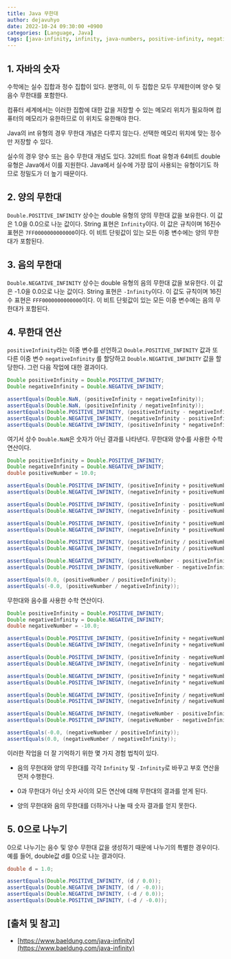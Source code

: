 ```yaml
---
title: Java 무한대
author: dejavuhyo
date: 2022-10-24 09:30:00 +0900
categories: [Language, Java]
tags: [java-infinity, infinity, java-numbers, positive-infinity, negative-infinity, infinity-operations, 자바-무한대, 무한대, 자바-숫자, 양수-무한대, 음수-무한대, 무한대-연산]
---
```


## 1. 자바의 숫자
수학에는 실수 집합과 정수 집합이 있다. 분명히, 이 두 집합은 모두 무제한이며 양수 및 음수 무한대를 포함한다.

컴퓨터 세계에서는 이러한 집합에 대한 값을 저장할 수 있는 메모리 위치가 필요하며 컴퓨터의 메모리가 유한하므로 이 위치도 유한해야 한다.

Java의 int 유형의 경우 무한대 개념은 다루지 않는다. 선택한 메모리 위치에 맞는 정수만 저장할 수 있다.

실수의 경우 양수 또는 음수 무한대 개념도 있다. 32비트 float 유형과 64비트 double 유형은 Java에서 이를 지원한다. Java에서 실수에 가장 많이 사용되는 유형이기도 하므로 정밀도가 더 높기 때문이다.

## 2. 양의 무한대
`Double.POSITIVE_INFINITY` 상수는 double 유형의 양의 무한대 값을 보유한다. 이 값은 1.0을 0.0으로 나눈 값이다. String 표현은 `Infinity`이다. 이 값은 규칙이며 16진수 표현은 `7FF0000000000000`이다. 이 비트 단윗값이 있는 모든 이중 변수에는 양의 무한대가 포함된다.

## 3. 음의 무한대
`Double.NEGATIVE_INFINITY` 상수는 double 유형의 음의 무한대 값을 보유한다. 이 값은 -1.0을 0.0으로 나눈 값이다. String 표현은 `-Infinity`이다. 이 값도 규칙이며 16진수 표현은 `FFF0000000000000`이다. 이 비트 단윗값이 있는 모든 이중 변수에는 음의 무한대가 포함된다.

## 4. 무한대 연산
`positiveInfinity`라는 이중 변수를 선언하고 `Double.POSITIVE_INFINITY` 값과 또 다른 이중 변수 `negativeInfinity` 를 할당하고 `Double.NEGATIVE_INFINITY` 값을 할당한다. 그런 다음 작업에 대한 결과이다.

```java
Double positiveInfinity = Double.POSITIVE_INFINITY;
Double negativeInfinity = Double.NEGATIVE_INFINITY;

assertEquals(Double.NaN, (positiveInfinity + negativeInfinity));
assertEquals(Double.NaN, (positiveInfinity / negativeInfinity));
assertEquals(Double.POSITIVE_INFINITY, (positiveInfinity - negativeInfinity));
assertEquals(Double.NEGATIVE_INFINITY, (negativeInfinity - positiveInfinity));
assertEquals(Double.NEGATIVE_INFINITY, (positiveInfinity * negativeInfinity));
```

여기서 상수 `Double.NaN`은 숫자가 아닌 결과를 나타낸다. 무한대와 양수를 사용한 수학 연산이다.

```java
Double positiveInfinity = Double.POSITIVE_INFINITY;
Double negativeInfinity = Double.NEGATIVE_INFINITY;
double positiveNumber = 10.0; 

assertEquals(Double.POSITIVE_INFINITY, (positiveInfinity + positiveNumber));
assertEquals(Double.NEGATIVE_INFINITY, (negativeInfinity + positiveNumber));

assertEquals(Double.POSITIVE_INFINITY, (positiveInfinity - positiveNumber));
assertEquals(Double.NEGATIVE_INFINITY, (negativeInfinity - positiveNumber));

assertEquals(Double.POSITIVE_INFINITY, (positiveInfinity * positiveNumber));
assertEquals(Double.NEGATIVE_INFINITY, (negativeInfinity * positiveNumber));

assertEquals(Double.POSITIVE_INFINITY, (positiveInfinity / positiveNumber));
assertEquals(Double.NEGATIVE_INFINITY, (negativeInfinity / positiveNumber));

assertEquals(Double.NEGATIVE_INFINITY, (positiveNumber - positiveInfinity));
assertEquals(Double.POSITIVE_INFINITY, (positiveNumber - negativeInfinity));

assertEquals(0.0, (positiveNumber / positiveInfinity));
assertEquals(-0.0, (positiveNumber / negativeInfinity));
```

무한대와 음수를 사용한 수학 연산이다.

```java
Double positiveInfinity = Double.POSITIVE_INFINITY;
Double negativeInfinity = Double.NEGATIVE_INFINITY;
double negativeNumber = -10.0; 

assertEquals(Double.POSITIVE_INFINITY, (positiveInfinity + negativeNumber));
assertEquals(Double.NEGATIVE_INFINITY, (negativeInfinity + negativeNumber));

assertEquals(Double.POSITIVE_INFINITY, (positiveInfinity - negativeNumber));
assertEquals(Double.NEGATIVE_INFINITY, (negativeInfinity - negativeNumber));

assertEquals(Double.NEGATIVE_INFINITY, (positiveInfinity * negativeNumber));
assertEquals(Double.POSITIVE_INFINITY, (negativeInfinity * negativeNumber));

assertEquals(Double.NEGATIVE_INFINITY, (positiveInfinity / negativeNumber));
assertEquals(Double.POSITIVE_INFINITY, (negativeInfinity / negativeNumber));

assertEquals(Double.NEGATIVE_INFINITY, (negativeNumber - positiveInfinity));
assertEquals(Double.POSITIVE_INFINITY, (negativeNumber - negativeInfinity));

assertEquals(-0.0, (negativeNumber / positiveInfinity));
assertEquals(0.0, (negativeNumber / negativeInfinity));
```

이러한 작업을 더 잘 기억하기 위한 몇 가지 경험 법칙이 있다.

* 음의 무한대와 양의 무한대를 각각 `Infinity` 및 `-Infinity`로 바꾸고 부호 연산을 먼저 수행한다.

* 0과 무한대가 아닌 숫자 사이의 모든 연산에 대해 무한대의 결과를 얻게 된다.

* 양의 무한대와 음의 무한대를 더하거나 나눌 때 숫자 결과를 얻지 못한다.

## 5. 0으로 나누기
0으로 나누기는 음수 및 양수 무한대 값을 생성하기 때문에 나누기의 특별한 경우이다. 예를 들어, double값 d를 0으로 나눈 결과이다.

```java
double d = 1.0;

assertEquals(Double.POSITIVE_INFINITY, (d / 0.0));
assertEquals(Double.NEGATIVE_INFINITY, (d / -0.0));
assertEquals(Double.NEGATIVE_INFINITY, (-d / 0.0));
assertEquals(Double.POSITIVE_INFINITY, (-d / -0.0));
```

## [출처 및 참고]
* [https://www.baeldung.com/java-infinity](https://www.baeldung.com/java-infinity)

